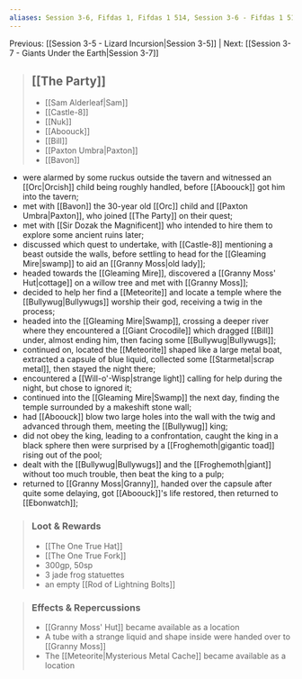 ```yaml
---
aliases: Session 3-6, Fifdas 1, Fifdas 1 514, Session 3-6 - Fifdas 1 514, Session 3-6 - Fifdas 1 514 - Mysteries of the Mire
---
```

Previous: [[Session 3-5 - Lizard Incursion|Session 3-5]] | Next: [[Session 3-7 - Giants Under the Earth|Session 3-7]]

> ## [[The Party]]
> 
> - [[Sam Alderleaf|Sam]] 
> - [[Castle-8]] 
> - [[Nuk]] 
> - [[Aboouck]] 
> - [[Bill]] 
> - [[Paxton Umbra|Paxton]]
> - [[Bavon]]

- were alarmed by some ruckus outside the tavern and witnessed an [[Orc|Orcish]] child being roughly handled, before [[Aboouck]] got him into the tavern;
- met with [[Bavon]] the 30-year old [[Orc]] child and [[Paxton Umbra|Paxton]], who joined [[The Party]] on their quest;
- met with [[Sir Dozak the Magnificent]] who intended to hire them to explore some ancient ruins later;
- discussed which quest to undertake, with [[Castle-8]] mentioning a beast outside the walls, before settling to head for the [[Gleaming Mire|swamp]] to aid an [[Granny Moss|old lady]];
- headed towards the [[Gleaming Mire]], discovered a [[Granny Moss' Hut|cottage]] on a willow tree and met with [[Granny Moss]];
- decided to help her find a [[Meteorite]] and locate a temple where the [[Bullywug|Bullywugs]] worship their god, receiving a twig in the process;
- headed into the [[Gleaming Mire|Swamp]], crossing a deeper river where they encountered a [[Giant Crocodile]] which dragged [[Bill]] under, almost ending him, then facing some [[Bullywug|Bullywugs]];
- continued on, located the [[Meteorite]] shaped like a large metal boat, extracted a capsule of blue liquid, collected some [[Starmetal|scrap metal]], then stayed the night there;
- encountered a [[Will-o'-Wisp|strange light]] calling for help during the night, but chose to ignored it;
- continued into the [[Gleaming Mire|Swamp]] the next day, finding the temple surrounded by a makeshift stone wall;
- had [[Aboouck]] blow two large holes into the wall with the twig and advanced through them, meeting the [[Bullywug]] king;
- did not obey the king, leading to a confrontation, caught the king in a black sphere then were surprised by a [[Froghemoth|gigantic toad]] rising out of the pool;
- dealt with the [[Bullywug|Bullywugs]] and the [[Froghemoth|giant]] without too much trouble, then beat the king to a pulp;
- returned to [[Granny Moss|Granny]], handed over the capsule after quite some delaying, got [[Aboouck]]'s life restored, then returned to [[Ebonwatch]];

> ### Loot & Rewards
> 
> - [[The One True Hat]]
> - [[The One True Fork]]
> - 300gp, 50sp
> - 3 jade frog statuettes
> - an empty [[Rod of Lightning Bolts]]

> ### Effects & Repercussions
> 
> - [[Granny Moss' Hut]] became available as a location
> - A tube with a strange liquid and shape inside were handed over to [[Granny Moss]]
> - The [[Meteorite|Mysterious Metal Cache]] became available as a location